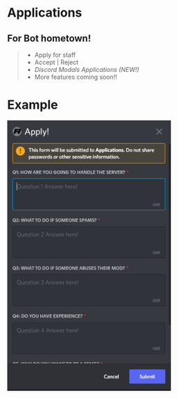 # Applications
## For Bot hometown!

> - Apply for staff
> - Accept | Reject
> - _Discord Modals Applications (NEW!)_
> - More features coming soon!!

# Example
![Applications](./apply.png "Applications (Discord Modals)")